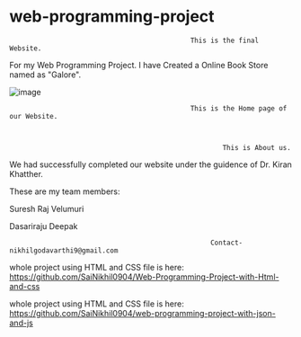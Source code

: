 # web-programming-project

                                                 This is the final Website.


For my Web Programming Project. I have Created a Online Book Store named as "Galore".




![image](https://user-images.githubusercontent.com/98106917/205303171-1a491c56-7833-4257-9ca5-8af75bd7da46.png)


                                                 This is the Home page of our Website.



                                                         This is About us.


We had successfully completed our website under the guidence of Dr. Kiran Khatther.

These are my team members:

Suresh Raj Velumuri

Dasariraju Deepak
                              
                              
                                                      Contact-nikhilgodavarthi9@gmail.com

whole project using HTML and CSS file is here: https://github.com/SaiNikhil0904/Web-Programming-Project-with-Html-and-css

whole project using HTML and CSS file is here: https://github.com/SaiNikhil0904/web-programming-project-with-json-and-js
